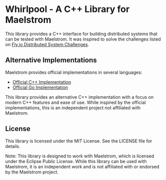 # Whirlpool - A C++ Library for Maelstrom

This library provides a C++ interface for building distributed systems that can be tested with Maelstrom. It was inspired to solve the challenges listed on [Fly.io Distributed System Challenges](https://fly.io/dist-sys/).

## Alternative Implementations

Maelstrom provides official implementations in several languages:
- [Official C++ Implementation](https://github.com/jepsen-io/maelstrom/tree/main/demo/cpp)
- [Official Go Implementation](https://pkg.go.dev/github.com/jepsen-io/maelstrom/demo/go)

This library provides an alternative C++ implementation with a focus on modern C++ features and ease of use. While inspired by the official implementations, this is an independent project not affiliated with Maelstrom.

## License

This library is licensed under the MIT License. See the LICENSE file for details.

Note: This library is designed to work with Maelstrom, which is licensed under the Eclipse Public License. While this library can be used with Maelstrom, it is an independent work and is not affiliated with or endorsed by the Maelstrom project.
